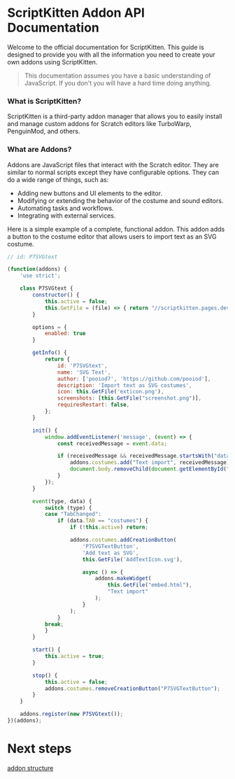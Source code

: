 # ScriptKitten Addon API Documentation
Welcome to the official documentation for ScriptKitten. This guide is designed to provide you with all the information you need to create your own addons using ScriptKitten.

> This documentation assumes you have a basic understanding of JavaScript. If you don't you will have a hard time doing anything.

### What is ScriptKitten?
ScriptKitten is a third-party addon manager that allows you to easily install and manage custom addons for Scratch editors like TurboWarp, PenguinMod, and others.

### What are Addons?
Addons are JavaScript files that interact with the Scratch editor. They are similar to normal scripts except they have configurable options. They can do a wide range of things, such as:

* Adding new buttons and UI elements to the editor.
* Modifying or extending the behavior of the costume and sound editors.
* Automating tasks and workflows.
* Integrating with external services.

Here is a simple example of a complete, functional addon. This addon adds a button to the costume editor that allows users to import text as an SVG costume.

```javascript
// id: P7SVGtext

(function(addons) {
	'use strict';

	class P7SVGtext {
		constructor() {
			this.active = false;
			this.GetFile = (file) => { return "//scriptkitten.pages.dev/addons/SVGtext/" + file; }
		}

		options = {
			enabled: true
		}

		getInfo() {
			return {
				id: 'P7SVGtext',
				name: 'SVG Text',
				author: ['pooiod7', 'https://github.com/pooiod'],
				description: 'Import text as SVG costumes',
				icon: this.GetFile('exticon.png'),
				screenshots: [this.GetFile("screenshot.png")],
				requiresRestart: false,
			};
		}

		init() {
			window.addEventListener('message', (event) => {
				const receivedMessage = event.data;

				if (receivedMessage && receivedMessage.startsWith("data:image/svg+xml;charset=utf-8,")) {
					addons.costumes.add("Text import", receivedMessage);
					document.body.removeChild(document.getElementById("widgetoverlay"));
				}
			});
		}

		event(type, data) {
			switch (type) {
			case "TabChanged":
				if (data.TAB == "costumes") {
					if (!this.active) return;

					addons.costumes.addCreationButton(
						'P7SVGTextButton',
						'Add text as SVG',
						this.GetFile('AddTextIcon.svg'),

						async () => {
							addons.makeWidget(
								this.GetFile("embed.html"),
								"Text import"
							);
						}
					);
				}
			break;
			}
		}

		start() {
			this.active = true;
		}

		stop() {
			this.active = false;
			addons.costumes.removeCreationButton("P7SVGTextButton");
		}
	}

	addons.register(new P7SVGtext());
})(addons);
```

# Next steps
[addon structure](#/addon-structure)
